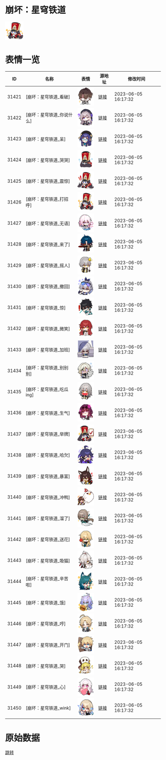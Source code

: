 # 崩坏：星穹铁道

<img src="./cover.png" height="60" alt="cover" />

# 表情一览

|ID|名称|表情|源地址|修改时间|
|----|----|----|----|----|
|31421|[崩坏：星穹铁道_看破]|<img src="./pic/031421_%5B崩坏：星穹铁道_看破%5D.png" height="60" alt="看破"/>|[链接](https://i0.hdslb.com/bfs/garb/item/8fc6b90b1e3821d73b7f62ca4b9d2fae26aaa350.png)|2023-06-05 16:17:32|
|31422|[崩坏：星穹铁道_你说什么]|<img src="./pic/031422_%5B崩坏：星穹铁道_你说什么%5D.png" height="60" alt="你说什么"/>|[链接](https://i0.hdslb.com/bfs/garb/item/956cf117ed2f5768da8079d55c2b1e5bd2ce4842.png)|2023-06-05 16:17:32|
|31423|[崩坏：星穹铁道_呆]|<img src="./pic/031423_%5B崩坏：星穹铁道_呆%5D.png" height="60" alt="呆"/>|[链接](https://i0.hdslb.com/bfs/garb/item/7229fe064282d0a8f0872a976cbd6a0d2cd3f752.png)|2023-06-05 16:17:32|
|31424|[崩坏：星穹铁道_哭哭]|<img src="./pic/031424_%5B崩坏：星穹铁道_哭哭%5D.png" height="60" alt="哭哭"/>|[链接](https://i0.hdslb.com/bfs/garb/item/210a135f8c3b3903c47d93648c5288bb44962837.png)|2023-06-05 16:17:32|
|31425|[崩坏：星穹铁道_震惊]|<img src="./pic/031425_%5B崩坏：星穹铁道_震惊%5D.png" height="60" alt="震惊"/>|[链接](https://i0.hdslb.com/bfs/garb/item/a273841c33899b5b14fc3b712a2de167b39632fc.png)|2023-06-05 16:17:32|
|31426|[崩坏：星穹铁道_打招呼]|<img src="./pic/031426_%5B崩坏：星穹铁道_打招呼%5D.png" height="60" alt="打招呼"/>|[链接](https://i0.hdslb.com/bfs/garb/item/a2d7a241553e0cc644389fb1c4dc647f98ec3eec.png)|2023-06-05 16:17:32|
|31427|[崩坏：星穹铁道_无语]|<img src="./pic/031427_%5B崩坏：星穹铁道_无语%5D.png" height="60" alt="无语"/>|[链接](https://i0.hdslb.com/bfs/garb/item/ec50957cdf7ba595569bcc03e6d8940d827572ae.png)|2023-06-05 16:17:32|
|31428|[崩坏：星穹铁道_来了]|<img src="./pic/031428_%5B崩坏：星穹铁道_来了%5D.png" height="60" alt="来了"/>|[链接](https://i0.hdslb.com/bfs/garb/item/d4c51be742dff3f85e0316304749a275d68d1dbf.png)|2023-06-05 16:17:32|
|31429|[崩坏：星穹铁道_摇人]|<img src="./pic/031429_%5B崩坏：星穹铁道_摇人%5D.png" height="60" alt="摇人"/>|[链接](https://i0.hdslb.com/bfs/garb/item/43ef9087bbc999c380f9c33d939d3d4abd031db4.png)|2023-06-05 16:17:32|
|31430|[崩坏：星穹铁道_撤回]|<img src="./pic/031430_%5B崩坏：星穹铁道_撤回%5D.png" height="60" alt="撤回"/>|[链接](https://i0.hdslb.com/bfs/garb/item/8c0d0a3a34a655dc4b7e0ca77d8cc6836cf7a5a5.png)|2023-06-05 16:17:32|
|31431|[崩坏：星穹铁道_惊]|<img src="./pic/031431_%5B崩坏：星穹铁道_惊%5D.png" height="60" alt="惊"/>|[链接](https://i0.hdslb.com/bfs/garb/item/2adaf6c855ba006a71880f22c79c9987577ef464.png)|2023-06-05 16:17:32|
|31432|[崩坏：星穹铁道_微笑]|<img src="./pic/031432_%5B崩坏：星穹铁道_微笑%5D.png" height="60" alt="微笑"/>|[链接](https://i0.hdslb.com/bfs/garb/item/4c98d818fa62beef8b08a443cc818b0fcc31d32e.png)|2023-06-05 16:17:32|
|31433|[崩坏：星穹铁道_加班]|<img src="./pic/031433_%5B崩坏：星穹铁道_加班%5D.png" height="60" alt="加班"/>|[链接](https://i0.hdslb.com/bfs/garb/item/406a002307ba38eea883b1bc455f6f9a1bcc5564.png)|2023-06-05 16:17:32|
|31434|[崩坏：星穹铁道_别别别]|<img src="./pic/031434_%5B崩坏：星穹铁道_别别别%5D.png" height="60" alt="别别别"/>|[链接](https://i0.hdslb.com/bfs/garb/item/e0d9bd325fb535cbaf0bf5d3924b2ff8e9823526.png)|2023-06-05 16:17:32|
|31435|[崩坏：星穹铁道_吃瓜ing]|<img src="./pic/031435_%5B崩坏：星穹铁道_吃瓜ing%5D.png" height="60" alt="吃瓜ing"/>|[链接](https://i0.hdslb.com/bfs/garb/item/3f5cf36814a549467dacaa7dd7b1a21275c5f768.png)|2023-06-05 16:17:32|
|31436|[崩坏：星穹铁道_生气]|<img src="./pic/031436_%5B崩坏：星穹铁道_生气%5D.png" height="60" alt="生气"/>|[链接](https://i0.hdslb.com/bfs/garb/item/88ad9c468259966c4a33f849d0401fa59e7b7195.png)|2023-06-05 16:17:32|
|31437|[崩坏：星穹铁道_举牌]|<img src="./pic/031437_%5B崩坏：星穹铁道_举牌%5D.png" height="60" alt="举牌"/>|[链接](https://i0.hdslb.com/bfs/garb/item/ecbaa01692fc08666f1a5e0940f6f858fee76c94.png)|2023-06-05 16:17:32|
|31438|[崩坏：星穹铁道_哈欠]|<img src="./pic/031438_%5B崩坏：星穹铁道_哈欠%5D.png" height="60" alt="哈欠"/>|[链接](https://i0.hdslb.com/bfs/garb/item/d0a77302c928ba4a8390f19cd6e114b8e78844ef.png)|2023-06-05 16:17:32|
|31439|[崩坏：星穹铁道_暴富]|<img src="./pic/031439_%5B崩坏：星穹铁道_暴富%5D.png" height="60" alt="暴富"/>|[链接](https://i0.hdslb.com/bfs/emote/11d8eed523d3826cc2b4ce9ea8155876a684f634.png)|2023-06-05 16:17:32|
|31440|[崩坏：星穹铁道_冲鸭]|<img src="./pic/031440_%5B崩坏：星穹铁道_冲鸭%5D.png" height="60" alt="冲鸭"/>|[链接](https://i0.hdslb.com/bfs/emote/c5669d37aba01274aee90f5fe38c765943eea2de.png)|2023-06-05 16:17:32|
|31441|[崩坏：星穹铁道_溜了]|<img src="./pic/031441_%5B崩坏：星穹铁道_溜了%5D.png" height="60" alt="溜了"/>|[链接](https://i0.hdslb.com/bfs/emote/6f58dcd62292ae04ad92ee56d00c4862e659fdd1.png)|2023-06-05 16:17:32|
|31442|[崩坏：星穹铁道_送花]|<img src="./pic/031442_%5B崩坏：星穹铁道_送花%5D.png" height="60" alt="送花"/>|[链接](https://i0.hdslb.com/bfs/emote/900c6c19d701d629eb35521fec6262cb8e4bdc7a.png)|2023-06-05 16:17:32|
|31443|[崩坏：星穹铁道_吸猫]|<img src="./pic/031443_%5B崩坏：星穹铁道_吸猫%5D.png" height="60" alt="吸猫"/>|[链接](https://i0.hdslb.com/bfs/emote/9e88a345c4d0f034703f672a8a68c76c2069d3a3.png)|2023-06-05 16:17:32|
|31444|[崩坏：星穹铁道_辛苦啦]|<img src="./pic/031444_%5B崩坏：星穹铁道_辛苦啦%5D.png" height="60" alt="辛苦啦"/>|[链接](https://i0.hdslb.com/bfs/emote/4d4c09162b7fc61ae1a7a4a4a0d3a40ee665c2c2.png)|2023-06-05 16:17:32|
|31445|[崩坏：星穹铁道_饿]|<img src="./pic/031445_%5B崩坏：星穹铁道_饿%5D.png" height="60" alt="饿"/>|[链接](https://i0.hdslb.com/bfs/emote/a0bda9a03a37e617c7436e19ad69dbbb7b8901e7.png)|2023-06-05 16:17:32|
|31446|[崩坏：星穹铁道_哼]|<img src="./pic/031446_%5B崩坏：星穹铁道_哼%5D.png" height="60" alt="哼"/>|[链接](https://i0.hdslb.com/bfs/emote/e8b9c45e824e556ac13daf9eeadfcd2ee12048bf.png)|2023-06-05 16:17:32|
|31447|[崩坏：星穹铁道_开门]|<img src="./pic/031447_%5B崩坏：星穹铁道_开门%5D.png" height="60" alt="开门"/>|[链接](https://i0.hdslb.com/bfs/emote/132faafeea0ef322b766f716c6f2cceaa0801289.png)|2023-06-05 16:17:32|
|31448|[崩坏：星穹铁道_哭]|<img src="./pic/031448_%5B崩坏：星穹铁道_哭%5D.png" height="60" alt="哭"/>|[链接](https://i0.hdslb.com/bfs/emote/172a6cbaa7fda75c8afcb951c0af26a426ca1919.png)|2023-06-05 16:17:32|
|31449|[崩坏：星穹铁道_心]|<img src="./pic/031449_%5B崩坏：星穹铁道_心%5D.png" height="60" alt="心"/>|[链接](https://i0.hdslb.com/bfs/emote/3ebb158d060f0d2b3ebf041f75946c5adbc02d56.png)|2023-06-05 16:17:32|
|31450|[崩坏：星穹铁道_wink]|<img src="./pic/031450_%5B崩坏：星穹铁道_wink%5D.png" height="60" alt="wink"/>|[链接](https://i0.hdslb.com/bfs/emote/a724618f5705d7c037999eb00807cff7072cf8d1.png)|2023-06-05 16:17:32|

# 原始数据

[跳转](./raw.json)

